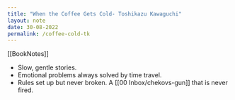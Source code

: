 ```yaml
---
title: "When the Coffee Gets Cold- Toshikazu Kawaguchi"
layout: note
date: 30-08-2022
permalink: /coffee-cold-tk
---
```


[[BookNotes]] 

-   Slow, gentle stories.
-   Emotional problems always solved by time travel.
-   Rules set up but never broken. A [[00 Inbox/chekovs-gun]] that is never fired.
